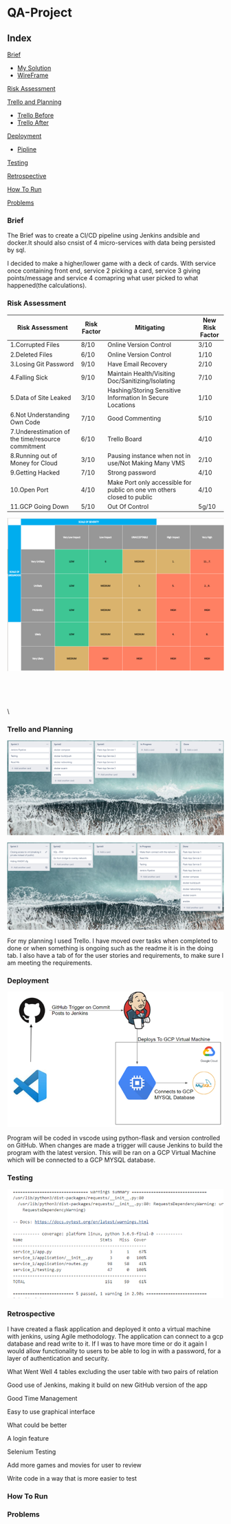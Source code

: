 # QA-Project
## Index

[Brief](#brief)
   * [My Solution](#mysolution)
   * [WireFrame](#WireFrame)
   


[Risk Assessment](#RA)

[Trello and Planning](#TAP)
  * [Trello Before](#Tap1)
  * [Trello After](#Tap2)

[Deployment](#Deploy)
  * [Pipline](#Pipeline)

[Testing](#Testing)

[Retrospective](#Retro)  

[How To Run](#Run)  

[Problems](#Problems)

<a name="brief"></a>

### Brief

The Brief was to create a CI/CD pipeline using Jenkins andsible and docker.It should also cnsist of 4 micro-services with data being persisted by sql.

I decided to make a higher/lower game with a deck of cards. With service once containing front end, service 2 picking a card, service 3 giving points/message and service 4 comapring what user picked to what happened(the calculations).





<a name="RA"></a>

### Risk Assessment

| Risk Assessment                                 | Risk Factor | Mitigating                                        | New Risk Factor |
|-------------------------------------------------|-------------|---------------------------------------------------|-----------------|
| 1.Corrupted Files                                 | 8/10        | Online Version Control                            | 3/10            |
| 2.Deleted Files                                   | 6/10        | Online Version Control                            | 1/10            |
| 3.Losing Git Password                             | 9/10        | Have Email Recovery                               | 2/10            |
| 4.Falling Sick                                    | 9/10        | Maintain Health/Visiting Doc/Sanitizing/Isolating | 7/10            |
| 5.Data of Site Leaked                             | 3/10        | Hashing/Storing Sensitive Information In Secure Locations             | 1/10            |
| 6.Not Understanding Own Code                      | 7/10        | Good Commenting                                   | 5/10            |
| 7.Underestimation of the time/resource commitment | 6/10        | Trello Board                                      | 4/10            |
| 8.Running out of Money for Cloud                  | 3/10        | Pausing instance when not in use/Not Making Many VMS                  | 2/10            |
| 9.Getting Hacked                                  | 7/10        | Strong password                                   | 4/10            |
| 10.Open Port                                       | 4/10        | Make Port only accessible for public on one vm others closed to public                                  | 4/10            |
| 11.GCP Going Down                                  | 5/10        | Out Of Control                                   | 5g/10            |



![GitHub Logo](https://github.com/Amran-Lab/RDME/blob/master/rmatrix.PNG?raw=true)

\
\
\
\
\



<a name="TAP"></a>
<a name="TAP1"></a>

### Trello and Planning

![GitHub Logo](https://github.com/Amran-Lab/RDME/blob/master/Trellob4.PNG?raw=true)




<a name="TAP2"></a>

![GitHub Logo](https://github.com/Amran-Lab/RDME/blob/master/TrelloAf.PNG?raw=true)



For my planning I used Trello. I have moved over tasks when completed to done or when something is ongoing such as the readme it is in the doing tab. I also have a tab of
for the user stories and requirements, to make sure I am meeting the requirements.



<a name="Deploy"></a>
<a name="Pipeline"></a>

### Deployment

![GitHub Logo](https://github.com/Amran-Lab/QA-SFIA/blob/master/Pipline1.PNG?raw=true)

Program will be coded in vscode using python-flask and version controlled on GitHub. When changes are made a trigger will cause Jenkins to build the program with the latest version. This will be ran on a GCP Virtual Machine which will be connected to a GCP MYSQL database.

<a name="Testing"></a>

### Testing



![GitHub Logo](https://github.com/Amran-Lab/RDME/blob/master/coverage1.PNG?raw=true)

<a name="Retrospective"></a>

### Retrospective

I have created a flask application and deployed it onto a virtual machine with jenkins,
using Agile methodology. The application can connect to a gcp database and read write to it.
If I was to have more time or do it again I would allow functionality to users to be able to log in with a password, for a layer of authentication and security.

What Went Well
4 tables excluding the user table with two pairs of relation​

Good use of Jenkins, making it build on new GitHub version of the app​

Good Time Management​

Easy to use graphical interface

What could be better

A login feature​

Selenium Testing​

Add more games and movies for user to review​

Write code in a way that is more easier to test

<a name="Run"></a>

### How To Run

<a name="Problems"></a>

### Problems
